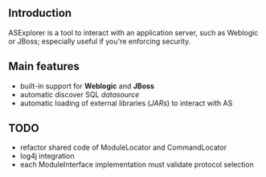 Introduction
------------

ASExplorer is a tool to interact with an application server, such as Weblogic
or JBoss; especially useful if you're enforcing security.

Main features
-------------
* built-in support for **Weblogic** and **JBoss**
* automatic discover SQL *datasource*
* automatic loading of external libraries (*JARs*) to interact with AS

TODO
----
* refactor shared code of ModuleLocator and CommandLocator
* log4j integration
* each ModuleInterface implementation must validate protocol selection

